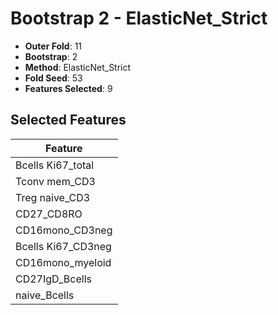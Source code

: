 # Bootstrap 2 - ElasticNet_Strict

- **Outer Fold**: 11
- **Bootstrap**: 2
- **Method**: ElasticNet_Strict
- **Fold Seed**: 53
- **Features Selected**: 9

## Selected Features

| Feature |
|---------|
| Bcells Ki67_total |
| Tconv mem_CD3 |
| Treg naive_CD3 |
| CD27_CD8RO |
| CD16mono_CD3neg |
| Bcells Ki67_CD3neg |
| CD16mono_myeloid |
| CD27IgD_Bcells |
| naive_Bcells |

